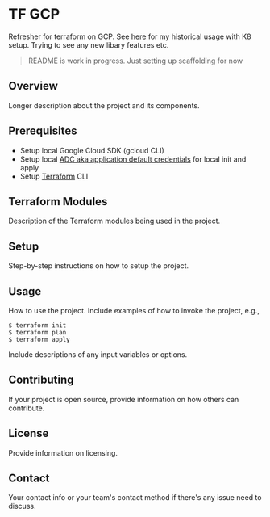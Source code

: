 # TF GCP

Refresher for terraform on GCP. See [here](https://github.com/daretodave/mesh) for my historical usage with K8 setup. Trying to see any new libary features etc.

> README is work in progress. Just setting up scaffolding for now
## Overview

Longer description about the project and its components.

## Prerequisites

- Setup local Google Cloud SDK (gcloud CLI) 
- Setup local [ADC aka application default credentials](https://registry.terraform.io/providers/hashicorp/google/latest/docs/guides/provider_reference#running-terraform-on-your-workstation) for local init and apply 
- Setup [Terraform](https://learn.hashicorp.com/tutorials/terraform/install-cli) CLI

## Terraform Modules

Description of the Terraform modules being used in the project.

## Setup

Step-by-step instructions on how to setup the project.

## Usage

How to use the project. Include examples of how to invoke the project, e.g.,

```shell 
$ terraform init 
$ terraform plan 
$ terraform apply
```

Include descriptions of any input variables or options.

## Contributing

If your project is open source, provide information on how others can contribute.

## License

Provide information on licensing.

## Contact

Your contact info or your team's contact method if there's any issue need to discuss.